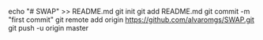 echo "# SWAP" >> README.md
git init
git add README.md
git commit -m "first commit"
git remote add origin https://github.com/alvaromgs/SWAP.git
git push -u origin master
